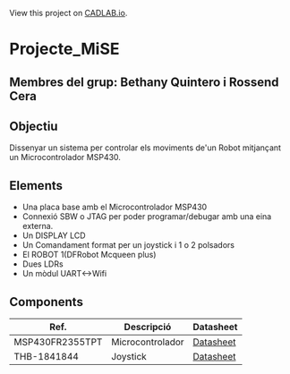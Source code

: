 View this project on [CADLAB.io](https://cadlab.io/project/27800). 

# Projecte_MiSE

**Membres del grup:** Bethany Quintero i Rossend Cera
----------------------------------------------------
## Objectiu
Dissenyar un sistema per controlar els moviments de'un Robot mitjançant un Microcontrolador MSP430.

## Elements
- Una placa base amb el Microcontrolador MSP430
- Connexió SBW o JTAG per poder programar/debugar amb una eina externa.
- Un DISPLAY LCD 
- Un Comandament format per un joystick i 1 o 2 polsadors
- El ROBOT 1(DFRobot Mcqueen plus)
- Dues LDRs
- Un mòdul UART<->Wifi

## Components
| Ref. | Descripció| Datasheet |
| ------ | -----------------| ------------------|
|MSP430FR2355TPT|Microcontrolador|[Datasheet](https://www.ti.com/lit/ds/symlink/msp430fr2355.pdfts=1708776366062&ref_url=https%253A%252F%252Fwww.ti.com%252Fproduct%252FMSP430FR2355%253Fqgpn%253Dmsp430fr2355)|
|THB-1841844|Joystick| [Datasheet](https://www.mouser.es/datasheet/2/240/thb-3050713.pdf)|
